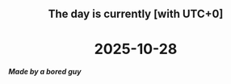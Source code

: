 <h2 align=center>The day is currently [with UTC+0]</h2>
<h1 align=center><!--TIME BEGIN-->2025-10-28<!--TIME END--></h1>
<h5>Made by a bored guy</h5>
